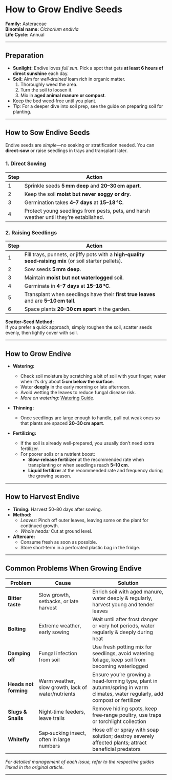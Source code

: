 # How to Grow Endive Seeds

**Family:** Asteraceae  
**Binomial name:** _Cichorium endivia_  
**Life Cycle:** Annual  

---

## Preparation

- **Sunlight:** Endive loves *full sun*. Pick a spot that gets **at least 6 hours of direct sunshine** each day.  
- **Soil:** Aim for *well‑drained* loam rich in organic matter.  
  1. Thoroughly weed the area.  
  2. Turn the soil to loosen it.  
  3. Mix in **aged animal manure or compost**.  
- Keep the bed weed‑free until you plant.  
- *Tip:* For a deeper dive into soil prep, see the guide on preparing soil for planting.

---

## How to Sow Endive Seeds

Endive seeds are *simple*—no soaking or stratification needed. You can **direct‑sow** or raise seedlings in trays and transplant later.

### 1. Direct Sowing

| Step | Action |
|------|--------|
| 1 | Sprinkle seeds **5 mm deep** and **20–30 cm apart**. |
| 2 | Keep the soil **moist but never soggy or dry**. |
| 3 | Germination takes **4–7 days** at **15–18 °C**. |
| 4 | Protect young seedlings from pests, pets, and harsh weather until they’re established. |

### 2. Raising Seedlings

| Step | Action |
|------|--------|
| 1 | Fill trays, punnets, or jiffy pots with a **high‑quality seed‑raising mix** (or soil starter pellets). |
| 2 | Sow seeds **5 mm deep**. |
| 3 | Maintain **moist but not waterlogged** soil. |
| 4 | Germinate in **4–7 days** at **15–18 °C**. |
| 5 | Transplant when seedlings have their **first true leaves** and are **5–10 cm tall**. |
| 6 | Space plants **20–30 cm apart** in the garden. |

**Scatter‑Seed Method:**  
If you prefer a quick approach, simply roughen the soil, scatter seeds evenly, then lightly cover with soil.

---

## How to Grow Endive

- **Watering:**  
  - Check soil moisture by scratching a bit of soil with your finger; water when it’s dry about **5 cm below the surface**.  
  - Water **deeply** in the early morning or late afternoon.  
  - Avoid wetting the leaves to reduce fungal disease risk.  
  - *More on watering:* [Watering Guide](#).

- **Thinning:**  
  - Once seedlings are large enough to handle, pull out weak ones so that plants are spaced **20–30 cm apart**.

- **Fertilizing:**  
  - If the soil is already well‑prepared, you usually don’t need extra fertilizer.  
  - For poorer soils or a nutrient boost:  
    - **Slow‑release fertilizer** at the recommended rate when transplanting or when seedlings reach **5–10 cm**.  
    - **Liquid fertilizer** at the recommended rate and frequency during the growing season.

---

## How to Harvest Endive

- **Timing:** Harvest 50–80 days after sowing.  
- **Method:**  
  - *Leaves:* Pinch off outer leaves, leaving some on the plant for continued growth.  
  - *Whole heads:* Cut at ground level.  
- **Aftercare:**  
  - Consume fresh as soon as possible.  
  - Store short‑term in a perforated plastic bag in the fridge.

---

## Common Problems When Growing Endive

| Problem | Cause | Solution |
|---------|-------|----------|
| **Bitter taste** | Slow growth, setbacks, or late harvest | Enrich soil with aged manure, water deeply & regularly, harvest young and tender leaves |
| **Bolting** | Extreme weather, early sowing | Wait until after frost danger or very hot periods, water regularly & deeply during heat |
| **Damping off** | Fungal infection from soil | Use fresh potting mix for seedlings, avoid watering foliage, keep soil from becoming waterlogged |
| **Heads not forming** | Warm weather, slow growth, lack of water/nutrients | Ensure you’re growing a head‑forming type, plant in autumn/spring in warm climates, water regularly, add compost or fertilizer |
| **Slugs & Snails** | Night‑time feeders, leave trails | Remove hiding spots, keep free‑range poultry, use traps or torchlight collection |
| **Whitefly** | Sap‑sucking insect, often in large numbers | Hose off or spray with soap solution; destroy severely affected plants; attract beneficial predators |

*For detailed management of each issue, refer to the respective guides linked in the original article.*

---